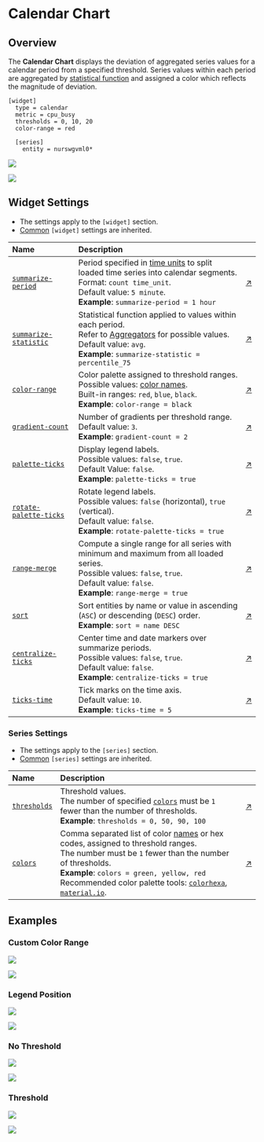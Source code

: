 # Calendar Chart

## Overview

The **Calendar Chart** displays the deviation of aggregated series values for a calendar period from a specified threshold. Series values within each period are aggregated by [statistical function](../../configuration/aggregators.md) and assigned a color which reflects the magnitude of deviation.

```ls
[widget]
  type = calendar
  metric = cpu_busy
  thresholds = 0, 10, 20
  color-range = red

  [series]
    entity = nurswgvml0*
```

![](./images/calendar-example-1.png)

[![](../../images/button.png)](https://apps.axibase.com/chartlab/1d891aa7)

## Widget Settings

* The settings apply to the `[widget]` section.
* [Common](../shared/README.md#widget-settings) `[widget]` settings are inherited.

Name | Description | &nbsp;
:--|:--|:--
<a name="summarize-period"></a>[`summarize-period`](#summarize-period)| Period specified in [time units](https://axibase.com/docs/atsd/api/data/series/time-unit.html) to split loaded time series into calendar segments.<br>Format: `count time_unit`.<br>Default value: `5 minute`.<br>**Example**: `summarize-period = 1 hour`| [↗](https://apps.axibase.com/chartlab/6a3f5153)
<a name="summarize-statistic"></a>[`summarize-statistic`](#summarize-statistic) | Statistical function applied to values within each period.<br>Refer to [Aggregators](../../configuration/aggregators.md) for possible values.<br>Default value: `avg`.<br>**Example**: `summarize-statistic = percentile_75`| [↗](https://apps.axibase.com/chartlab/548fa0ae)
|<a name="color-range"></a>[`color-range`](#color-range)|Color palette assigned to threshold ranges.<br>Possible values: [color names](https://en.wikipedia.org/wiki/Web_colors).<br>Built-in ranges: `red`, `blue`, `black`.<br>**Example**: `color-range = black`|[↗](https://apps.axibase.com/chartlab/7517e646)|
<a name="gradient-count"></a>[`gradient-count`](#gradient-count)| Number of gradients per threshold range.<br>Default value: `3`.<br>**Example**: `gradient-count = 2`| [↗](https://apps.axibase.com/chartlab/a789a6cc)
<a name="palette-ticks"></a>[`palette-ticks`](#palette-ticks)| Display legend labels.<br>Possible values: `false`, `true`.<br>Default Value: `false`.<br>**Example**: `palette-ticks = true`| [↗](https://apps.axibase.com/chartlab/01a10bbf)
<a name="rotate-palette-ticks"></a>[`rotate-palette-ticks`](#rotate-palette-ticks)| Rotate legend labels.<br>Possible values: `false` (horizontal), `true` (vertical).<br>Default value: `false`.<br>**Example**: `rotate-palette-ticks = true`| [↗](https://apps.axibase.com/chartlab/0d232c4f)
<a name="range-merge"></a>[`range-merge`](#range-merge)| Compute a single range for all series with minimum and maximum from all loaded series.<br>Possible values: `false`, `true`.<br>Default value: `false`.<br>**Example**: `range-merge = true`| [↗](https://apps.axibase.com/chartlab/56a3859a)
<a name="sort"></a>[`sort`](#sort)| Sort entities by name or value in ascending (`ASC`) or descending (`DESC`) order.<br>**Example**: `sort = name DESC`| [↗](https://apps.axibase.com/chartlab/fc8bd510)
<a name="centralize-ticks"></a>[`centralize-ticks`](#centralize-ticks)| Center time and date markers over summarize periods.<br>Possible values: `false`, `true`.<br>Default value: `false`.<br>**Example**: `centralize-ticks = true`| [↗](https://apps.axibase.com/chartlab/4d6c2761)
<a name="ticks-time"></a>[`ticks-time`](#ticks-time)| Tick marks on the time axis.<br>Default value: `10`.<br>**Example**: `ticks-time = 5`| [↗](https://apps.axibase.com/chartlab/4d6c2761/2/)

### Series Settings

* The settings apply to the `[series]` section.
* [Common](../shared/README.md#series-settings) `[series]` settings are inherited.

Name | Description | &nbsp;
:--|:--|:--
<a name="thresholds"></a>[`thresholds`](#thresholds)| Threshold values.<br>The number of specified [`colors`](#colors) must be `1` fewer than the number of thresholds.<br>**Example**: `thresholds = 0, 50, 90, 100`| [↗](https://apps.axibase.com/chartlab/47688faa)
<a name="colors"></a>[`colors`](#colors)| Comma separated list of color [names](https://en.wikipedia.org/wiki/Web_colors) or hex codes, assigned to threshold ranges.<br>The number must be `1` fewer than the number of thresholds.<br>**Example**: `colors = green, yellow, red`<br>Recommended color palette tools: [`colorhexa`](https://www.colorhexa.com/ffffff-to-0c9150), [`material.io`](https://material.io/design/color/#tools-for-picking-colors).| [↗](https://apps.axibase.com/chartlab/5b7cc24e)

## Examples

### Custom Color Range

![](./images/custom-color-range.png)

[![](../../images/button.png)](https://apps.axibase.com/chartlab/3d52aae0)

### Legend Position

![](./images/legend-position-image.png)

[![](../../images/button.png)](https://apps.axibase.com/chartlab/f354914c)

### No Threshold

![](./images/no-threshold.png)

[![](../../images/button.png)](https://apps.axibase.com/chartlab/7d6224b8)

### Threshold

![](./images/threshold-image.png)

[![](../../images/button.png)](https://apps.axibase.com/chartlab/5f49b168)
